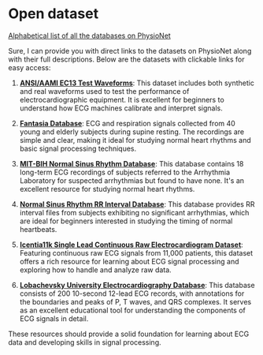 # Open dataset
[Alphabetical list of all the databases on PhysioNet](https://physionet.org/about/database/)


Sure, I can provide you with direct links to the datasets on PhysioNet along with their full descriptions. Below are the datasets with clickable links for easy access:

1. **[ANSI/AAMI EC13 Test Waveforms](https://physionet.org/content/aami-ec13/1.0.0/)**: This dataset includes both synthetic and real waveforms used to test the performance of electrocardiographic equipment. It is excellent for beginners to understand how ECG machines calibrate and interpret signals.

2. **[Fantasia Database](https://physionet.org/content/fantasia/1.0.0/)**: ECG and respiration signals collected from 40 young and elderly subjects during supine resting. The recordings are simple and clear, making it ideal for studying normal heart rhythms and basic signal processing techniques.

3. **[MIT-BIH Normal Sinus Rhythm Database](https://physionet.org/content/nsrdb/1.0.0/)**: This database contains 18 long-term ECG recordings of subjects referred to the Arrhythmia Laboratory for suspected arrhythmias but found to have none. It's an excellent resource for studying normal heart rhythms.

4. **[Normal Sinus Rhythm RR Interval Database](https://physionet.org/content/nsr2db/1.0.0/)**: This database provides RR interval files from subjects exhibiting no significant arrhythmias, which are ideal for beginners interested in studying the timing of normal heartbeats.

5. **[Icentia11k Single Lead Continuous Raw Electrocardiogram Dataset](https://physionet.org/content/icentia11k/1.0.0/)**: Featuring continuous raw ECG signals from 11,000 patients, this dataset offers a rich resource for learning about ECG signal processing and exploring how to handle and analyze raw data.

6. **[Lobachevsky University Electrocardiography Database](https://physionet.org/content/ludb/1.0.0/)**: This database consists of 200 10-second 12-lead ECG records, with annotations for the boundaries and peaks of P, T waves, and QRS complexes. It serves as an excellent educational tool for understanding the components of ECG signals in detail.

These resources should provide a solid foundation for learning about ECG data and developing skills in signal processing.
